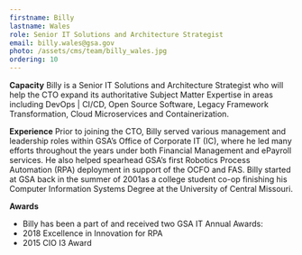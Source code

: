 ```yaml
---
firstname: Billy
lastname: Wales
role: Senior IT Solutions and Architecture Strategist
email: billy.wales@gsa.gov
photo: /assets/cms/team/billy_wales.jpg
ordering: 10
---
```

**Capacity**
Billy is a Senior IT Solutions and Architecture Strategist who will help the CTO expand its authoritative Subject Matter Expertise in areas including DevOps | CI/CD, Open Source Software, Legacy Framework Transformation, Cloud Microservices and Containerization.

**Experience**
Prior to joining the CTO, Billy served various management and leadership roles within GSA’s Office of Corporate IT (IC), where he led many efforts throughout the years under both Financial Management and ePayroll services. He also helped spearhead GSA’s first Robotics Process Automation (RPA) deployment in support of the OCFO and FAS. Billy started at GSA back in the summer of 2001as a college student co-op finishing his Computer Information Systems Degree at the University of Central Missouri.

**Awards**

* Billy has been a part of and received two GSA IT Annual Awards:
* 2018 Excellence in Innovation for RPA
* 2015 CIO I3 Award